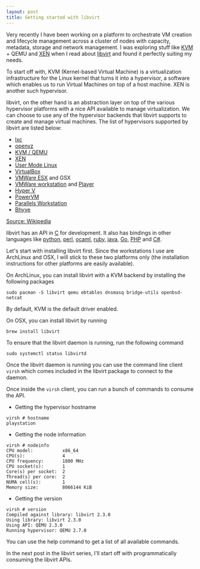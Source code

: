 ```yaml
---
layout: post
title: Getting started with libvirt
---
```


Very recently I have been working on a platform to orchestrate VM creation and lifecycle management across a cluster of nodes with capacity, metadata, storage and network management. I was exploring stuff like [KVM](http://www.linux-kvm.org/) + QEMU and [XEN](https://www.xenproject.org/) when I read about [libvirt](http://libvirt.org) and found it perfectly suiting my needs.

To start off with, KVM (Kernel-based Virtual Machine) is a virtualization infrastructure for the Linux kernel that turns it into a hypervisor, a software which enables us to run Virtual Machines on top of a host machine. XEN is another such hypervisor.

libvirt, on the other hand is an abstraction layer on top of the various hypervisor platforms with a nice API available to manage virtualization. We can choose to use any of the hypervisor backends that libvirt supports to create and manage virtual machines. The list of hypervisors supported by libvirt are listed below:

- [lxc](https://linuxcontainers.org/)
- [openvz](https://github.com/OpenVZ)
- [KVM / QEMU](http://www.linux-kvm.org/)
- [XEN](https://www.xenproject.org/)
- [User Mode Linux](http://user-mode-linux.sourceforge.net/)
- [VirtualBox](https://www.virtualbox.org/)
- [VMWare ESX](http://www.vmware.com/products/esxi-and-esx.html) and GSX
- [VMWare workstation](http://www.vmware.com/products/workstation.html) and [Player](http://www.vmware.com/products/player/playerpro-evaluation.html)
- [Hyper V](https://www.microsoft.com/en-us/cloud-platform/virtualization)
- [PowerVM](http://www-03.ibm.com/systems/power/software/virtualization/)
- [Parallels Workstation](http://www.parallels.com/)
- [Bhyve](http://bhyve.org/)

[Source: Wikipedia](https://en.wikipedia.org/wiki/Libvirt)

libvirt has an API in [C](https://libvirt.org/html/index.html) for development. It also has bindings in other languages like [python](https://libvirt.org/python.html), [perl](http://search.cpan.org/dist/Sys-Virt/), [ocaml](http://libvirt.org/ocaml/), [ruby](http://libvirt.org/ruby/), [java](https://libvirt.org/java.html), [Go](https://github.com/rgbkrk/libvirt-go), [PHP](https://libvirt.org/php.html) and [C#](https://libvirt.org/csharp.html).

Let's start with installing libvirt first. Since the workstations I use are ArchLinux and OSX, I will stick to these two platforms only (the installation instructions for other platforms are easily available).

On ArchLinux, you can install libvirt with a KVM backend by installing the following packages

```
sudo pacman -S libvirt qemu ebtables dnsmasq bridge-utils openbsd-netcat
```

By default, KVM is the default driver enabled.

On OSX, you can install libvirt by running

```
brew install libvirt
```

To ensure that the libvirt daemon is running, run the following command

```
sudo systemctl status libvirtd
```

Once the libvirt daemon is running you can use the command line client `virsh` which comes included in the libvirt package to connect to the daemon.

Once inside the `virsh` client, you can run a bunch of commands to consume the API.

- Getting the hypervisor hostname

```
virsh # hostname
playstation
```

- Getting the node information

```
virsh # nodeinfo 
CPU model:           x86_64
CPU(s):              4
CPU frequency:       1800 MHz
CPU socket(s):       1
Core(s) per socket:  2
Thread(s) per core:  2
NUMA cell(s):        1
Memory size:         8066144 KiB
```


- Getting the version

```
virsh # version
Compiled against library: libvirt 2.3.0
Using library: libvirt 2.3.0
Using API: QEMU 2.3.0
Running hypervisor: QEMU 2.7.0
```

You can use the help command to get a list of all available commands.

In the next post in the libvirt series, I'll start off with programmatically consuming the libvirt APIs.
